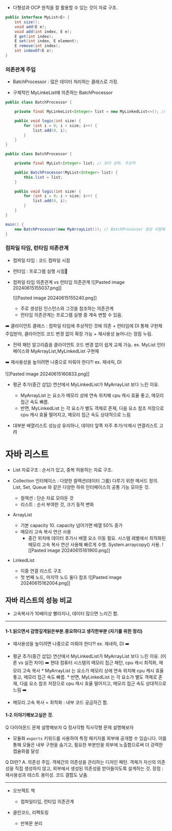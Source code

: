 * 다형성과 OCP 원칙을 잘 활용할 수 있는 것이 자료 구조.

```java
public interface MyList<E> {
	int size();
	void add(E e);
	void add(int index, E e);
	E get(int index);
	E set(int index, E element);
	E remove(int index);
	int indexOf(E o);
}
```

### 의존관계 주입
* BatchProcessor : 많은 데이터 처리하는 클래스로 가정.

* 구체적인 MyLinkeList에 의존하는 BatchProcessor
```java
public class BatchProcessor {

	private final MyLinkeList<Integer> list = new MyLinkedList<>(); // 구체적

	public void logic(int size) {
		for (int i = 0; i < size; i++) {
			list.add(0, i);
		}
	}
}
```

```java
public class BatchProcessor {

	private final MyList<Integer> list; // 보다 상위. 추상적

	public BatchProcessor(MyList<Integer> list) {
		this.list = list;
	}

	public void logic(int size) {
		for (int i = 0; i < size; i++) {
			list.add(0, i);
		}
	}
}

main() {
	new BatchProcessor(new MyArrayList()); // BatchProcessor 생성 시점에 생성자 통해 리스트 전략 선택 가능. = 의존관계 주입 DI -> 클라이언트 코드 변경 않고 확장 가능.
}
```
### 컴파일 타임, 런타임 의존관계 
* 컴파일 타임 : 코드 컴파일 시점
* 런타임 : 프로그램 실행 시점

* 컴파일 타임 의존관계 vs 런타임 의존관계
	![[Pasted image 20240615155037.png]]

	![[Pasted image 20240615155240.png]]
	* 주로 생성된 인스턴스와 그것을 참조하는 의존관계
	* 런타임 의존관계는 프로그램 실행 중 계속 변할 수 있음.

➡️ 클라이언트 클래스 : 컴파일 타임에 추상적인 것에 의존 + 런타임에 DI 통해 구현체 주입받아,
    클라이언트 코드 변경 없이 확장 가능 + 재사용성 늘어나는 장점 누림.

* 전략 패턴
	알고리즘을 클라이언트 코드 변경 없이 쉽게 교체 가능.
	ex. MyList 인터페이스와 MyArrayList,MyLinkedList 구현체

➡️ 재사용성을 높이려면 나중으로 미뤄야 한다?! 
	ex. 제네릭, DI


![[Pasted image 20240615160833.png]]
* 평균 추가(중간 삽입) 연산에서 MyLinkedList가 MyArrayList 보다 느린 이유.
	* MyArrayList 는 요소가 메모리 상에 연속 위치해 cpu 캐시 효율 좋고, 메모리 접근 속도 빠름.
	* 반면, MyLinkedList 는 각 요소가 별도 객체로 존재, 다음 요소 참조 저장으로 cpu 캐시 효율 떨어지고, 메모리 접근 속도 상대적으로 느림

* 대부분 배열리스트 성능상 유리하나, 데이터 앞쪽 자주 추가/삭제시 연결리스트 고려

# 자바 리스트
* List 자료구조 : 순서가 있고, 중복 허용하는 자료 구조.
* Collection 인터페이스 : 다양한 컬렉션(데이터 그룹) 다루기 위한 메서드 정의. List, Set, Queue 와 같은 다양한 하위 인터페이스의 공통 기능 모아둔 것.
	* 컬렉션 : 단순 자료 모아둔 것 
	* 리스트 : 순서 부여한 것, 크기 동적 변화

* ArrayList
	* 기본 capacity 10. capacity 넘어가면 배열 50% 증가
	* 메모리 고속 복사 연산 사용
		* 중간 위치에 데이터 추가시 배열 요소 이동 필요. 시스템 레벨에서 최적화된 메모리 고속 복사 연산 사용해 빠르게 수행. System.arraycopy() 사용.
		![[Pasted image 20240615161900.png]]

* LinkedList
	* 이중 연결 리스트 구조
	* 첫 번째 노드, 마지막 노드 둘다 참조
	![[Pasted image 20240615162004.png]]

## 자바 리스트의 성능 비교
* 고속복사가 10배이상 빨라지나, 데이터 많으면 느리긴 함.



---



#### 1-1.읽으면서 감명깊게읽은부분.중요하다고 생각한부분 (자기를 위한 정리)
* 재사용성을 높이려면 나중으로 미뤄야 한다?!  ex. 제네릭, DI
➡️

* 평균 추가(중간 삽입) 연산에서 MyLinkedList가 MyArrayList 보다 느린 이유. (이론 vs 실전 차이)
	➡️  현대 컴퓨터 시스템의 메모리 접근 패턴, cpu 캐시 최적화, 메모리 고속 복사
		* MyArrayList 는 요소가 메모리 상에 연속 위치해 cpu 캐시 효율 좋고, 메모리 접근 속도 빠름.
		* 반면, MyLinkedList 는 각 요소가 별도 객체로 존재, 다음 요소 참조 저장으로 cpu 캐시 효율 떨어지고, 메모리 접근 속도 상대적으로 느림
➡️ 

* 메모리 고속 복사 = 최적화 : 내부 코드 궁금하긴 함.




#### 1-2.이야기해보고싶은 것.



Q 다이아몬드 문제 설명해보자
Q 정사각형 직사각형 문제 설명해보자


* 모듈화
`exports` 키워드를 사용하여 특정 패키지를 외부에 공개할 수 있습니다. 이를 통해 모듈은 내부 구현을 숨기고, 필요한 부분만을 외부에 노출함으로써 더 강력한 캡슐화를 달성

Q DI란?
A. 의존성 주입. 객체간의 의존성을 관리하는 디자인 패턴. 객체가 자신의 의존성을 직접 생성하지 않고, 외부에서 생성된 의존성을 받아들이도록 설계하는 것.
장점 : 재사용성과 테스트 용이성. 코드 결합도 낮춤.


------

* 오브젝트 책
	* 컴파일타임, 런타임 의존관계

* 클린코드, 리펙토링
	* 반복문 분리